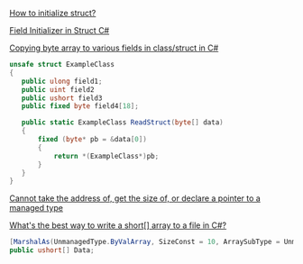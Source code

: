 [How to initialize struct?](https://stackoverflow.com/questions/4420094/how-to-initialize-struct)

[Field Initializer in Struct C#](https://social.msdn.microsoft.com/Forums/vstudio/en-US/020aec58-1903-4379-a768-052c9d45783d/field-initializer-in-struct-c)

[Copying byte array to various fields in class/struct in C#](https://stackoverflow.com/questions/7030150/copying-byte-array-to-various-fields-in-class-struct-in-c-sharp)
```csharp
unsafe struct ExampleClass
{
   public ulong field1;
   public uint field2
   public ushort field3
   public fixed byte field4[18];

   public static ExampleClass ReadStruct(byte[] data)
   {
       fixed (byte* pb = &data[0])
       {
           return *(ExampleClass*)pb;
       }
   }
}
```

[Cannot take the address of, get the size of, or declare a pointer to a managed type](https://stackoverflow.com/questions/13299153/cannot-take-the-address-of-get-the-size-of-or-declare-a-pointer-to-a-managed-t)

[What's the best way to write a short[] array to a file in C#?](https://stackoverflow.com/questions/224239/whats-the-best-way-to-write-a-short-array-to-a-file-in-c)

```csharp
[MarshalAs(UnmanagedType.ByValArray, SizeConst = 10, ArraySubType = UnmanagedType.U2)]
public ushort[] Data;
```


